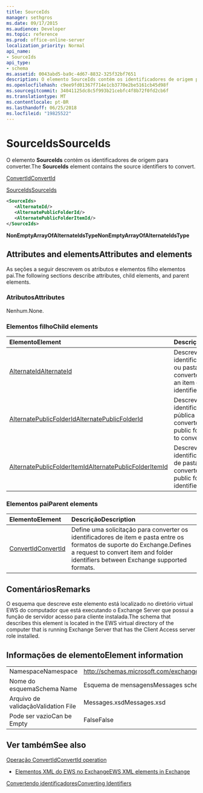 ```yaml
---
title: SourceIds
manager: sethgros
ms.date: 09/17/2015
ms.audience: Developer
ms.topic: reference
ms.prod: office-online-server
localization_priority: Normal
api_name:
- SourceIds
api_type:
- schema
ms.assetid: 0043abd5-ba9c-4d67-8832-325f32bf7651
description: O elemento SourceIds contém os identificadores de origem para converter.
ms.openlocfilehash: c9ee9fd01367f714e1cb3770e2be5161cb45d98f
ms.sourcegitcommit: 34041125dc8c5f993b21cebfc4f8b72f0fd2cb6f
ms.translationtype: MT
ms.contentlocale: pt-BR
ms.lasthandoff: 06/25/2018
ms.locfileid: "19825522"
---
```

# <a name="sourceids"></a><span data-ttu-id="6bf81-103">SourceIds</span><span class="sxs-lookup"><span data-stu-id="6bf81-103">SourceIds</span></span>

<span data-ttu-id="6bf81-104">O elemento **SourceIds** contém os identificadores de origem para converter.</span><span class="sxs-lookup"><span data-stu-id="6bf81-104">The **SourceIds** element contains the source identifiers to convert.</span></span> 
  
[<span data-ttu-id="6bf81-105">ConvertId</span><span class="sxs-lookup"><span data-stu-id="6bf81-105">ConvertId</span></span>](convertid.md)
  
[<span data-ttu-id="6bf81-106">SourceIds</span><span class="sxs-lookup"><span data-stu-id="6bf81-106">SourceIds</span></span>](sourceids.md)
  
```xml
<SourceIds>
   <AlternateId/>
   <AlternatePublicFolderId/>
   <AlternatePublicFolderItemId/>
</SourceIds>
```

 <span data-ttu-id="6bf81-107">**NonEmptyArrayOfAlternateIdsType**</span><span class="sxs-lookup"><span data-stu-id="6bf81-107">**NonEmptyArrayOfAlternateIdsType**</span></span>
## <a name="attributes-and-elements"></a><span data-ttu-id="6bf81-108">Attributes and elements</span><span class="sxs-lookup"><span data-stu-id="6bf81-108">Attributes and elements</span></span>

<span data-ttu-id="6bf81-109">As seções a seguir descrevem os atributos e elementos filho elementos pai.</span><span class="sxs-lookup"><span data-stu-id="6bf81-109">The following sections describe attributes, child elements, and parent elements.</span></span>
  
### <a name="attributes"></a><span data-ttu-id="6bf81-110">Atributos</span><span class="sxs-lookup"><span data-stu-id="6bf81-110">Attributes</span></span>

<span data-ttu-id="6bf81-111">Nenhum.</span><span class="sxs-lookup"><span data-stu-id="6bf81-111">None.</span></span>
  
### <a name="child-elements"></a><span data-ttu-id="6bf81-112">Elementos filho</span><span class="sxs-lookup"><span data-stu-id="6bf81-112">Child elements</span></span>

|<span data-ttu-id="6bf81-113">**Elemento**</span><span class="sxs-lookup"><span data-stu-id="6bf81-113">**Element**</span></span>|<span data-ttu-id="6bf81-114">**Descrição**</span><span class="sxs-lookup"><span data-stu-id="6bf81-114">**Description**</span></span>|
|:-----|:-----|
|[<span data-ttu-id="6bf81-115">AlternateId</span><span class="sxs-lookup"><span data-stu-id="6bf81-115">AlternateId</span></span>](alternateid.md) <br/> |<span data-ttu-id="6bf81-116">Descreve um identificador de item ou pasta para converter.</span><span class="sxs-lookup"><span data-stu-id="6bf81-116">Describes an item or folder identifier to convert.</span></span>  <br/> |
|[<span data-ttu-id="6bf81-117">AlternatePublicFolderId</span><span class="sxs-lookup"><span data-stu-id="6bf81-117">AlternatePublicFolderId</span></span>](alternatepublicfolderid.md) <br/> |<span data-ttu-id="6bf81-118">Descreve um identificador de pasta pública para converter.</span><span class="sxs-lookup"><span data-stu-id="6bf81-118">Describes a public folder identifier to convert.</span></span>  <br/> |
|[<span data-ttu-id="6bf81-119">AlternatePublicFolderItemId</span><span class="sxs-lookup"><span data-stu-id="6bf81-119">AlternatePublicFolderItemId</span></span>](alternatepublicfolderitemid.md) <br/> |<span data-ttu-id="6bf81-120">Descreve um identificador de item de pasta pública para converter.</span><span class="sxs-lookup"><span data-stu-id="6bf81-120">Describes a public folder item identifier to convert.</span></span>  <br/> |
   
### <a name="parent-elements"></a><span data-ttu-id="6bf81-121">Elementos pai</span><span class="sxs-lookup"><span data-stu-id="6bf81-121">Parent elements</span></span>

|<span data-ttu-id="6bf81-122">**Elemento**</span><span class="sxs-lookup"><span data-stu-id="6bf81-122">**Element**</span></span>|<span data-ttu-id="6bf81-123">**Descrição**</span><span class="sxs-lookup"><span data-stu-id="6bf81-123">**Description**</span></span>|
|:-----|:-----|
|[<span data-ttu-id="6bf81-124">ConvertId</span><span class="sxs-lookup"><span data-stu-id="6bf81-124">ConvertId</span></span>](convertid.md) <br/> |<span data-ttu-id="6bf81-125">Define uma solicitação para converter os identificadores de item e pasta entre os formatos de suporte do Exchange.</span><span class="sxs-lookup"><span data-stu-id="6bf81-125">Defines a request to convert item and folder identifiers between Exchange supported formats.</span></span>  <br/> |
   
## <a name="remarks"></a><span data-ttu-id="6bf81-126">Comentários</span><span class="sxs-lookup"><span data-stu-id="6bf81-126">Remarks</span></span>

<span data-ttu-id="6bf81-127">O esquema que descreve este elemento está localizado no diretório virtual EWS do computador que está executando o Exchange Server que possui a função de servidor acesso para cliente instalada.</span><span class="sxs-lookup"><span data-stu-id="6bf81-127">The schema that describes this element is located in the EWS virtual directory of the computer that is running Exchange Server that has the Client Access server role installed.</span></span>
  
## <a name="element-information"></a><span data-ttu-id="6bf81-128">Informações de elemento</span><span class="sxs-lookup"><span data-stu-id="6bf81-128">Element information</span></span>

|||
|:-----|:-----|
|<span data-ttu-id="6bf81-129">Namespace</span><span class="sxs-lookup"><span data-stu-id="6bf81-129">Namespace</span></span>  <br/> |http://schemas.microsoft.com/exchange/services/2006/messages  <br/> |
|<span data-ttu-id="6bf81-130">Nome do esquema</span><span class="sxs-lookup"><span data-stu-id="6bf81-130">Schema Name</span></span>  <br/> |<span data-ttu-id="6bf81-131">Esquema de mensagens</span><span class="sxs-lookup"><span data-stu-id="6bf81-131">Messages schema</span></span>  <br/> |
|<span data-ttu-id="6bf81-132">Arquivo de validação</span><span class="sxs-lookup"><span data-stu-id="6bf81-132">Validation File</span></span>  <br/> |<span data-ttu-id="6bf81-133">Messages.xsd</span><span class="sxs-lookup"><span data-stu-id="6bf81-133">Messages.xsd</span></span>  <br/> |
|<span data-ttu-id="6bf81-134">Pode ser vazio</span><span class="sxs-lookup"><span data-stu-id="6bf81-134">Can be Empty</span></span>  <br/> |<span data-ttu-id="6bf81-135">False</span><span class="sxs-lookup"><span data-stu-id="6bf81-135">False</span></span>  <br/> |
   
## <a name="see-also"></a><span data-ttu-id="6bf81-136">Ver também</span><span class="sxs-lookup"><span data-stu-id="6bf81-136">See also</span></span>



[<span data-ttu-id="6bf81-137">Operação ConvertId</span><span class="sxs-lookup"><span data-stu-id="6bf81-137">ConvertId operation</span></span>](convertid-operation.md)


- [<span data-ttu-id="6bf81-138">Elementos XML do EWS no Exchange</span><span class="sxs-lookup"><span data-stu-id="6bf81-138">EWS XML elements in Exchange</span></span>](ews-xml-elements-in-exchange.md)


[<span data-ttu-id="6bf81-139">Convertendo identificadores</span><span class="sxs-lookup"><span data-stu-id="6bf81-139">Converting Identifiers</span></span>](http://msdn.microsoft.com/library/a5391746-b6ef-4f48-8fc8-8255258651aa%28Office.15%29.aspx)

